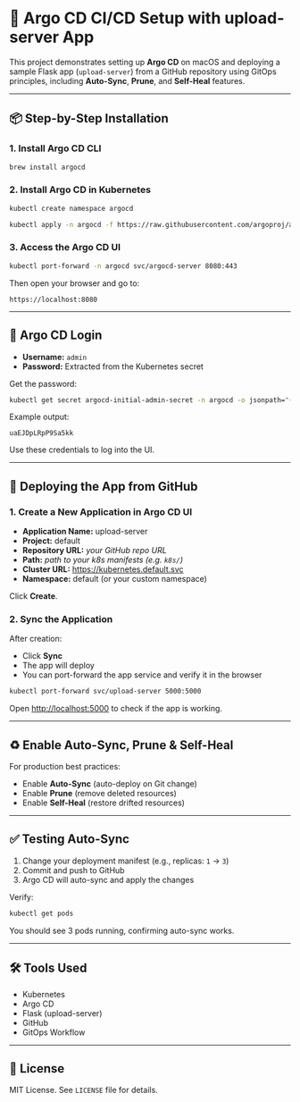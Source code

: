 # 🚀 Argo CD CI/CD Setup with upload-server App

This project demonstrates setting up **Argo CD** on macOS and deploying a sample Flask app (`upload-server`) from a GitHub repository using GitOps principles, including **Auto-Sync**, **Prune**, and **Self-Heal** features.

---

## 📦 Step-by-Step Installation

### 1. Install Argo CD CLI

```bash
brew install argocd
```

### 2. Install Argo CD in Kubernetes

```bash
kubectl create namespace argocd

kubectl apply -n argocd -f https://raw.githubusercontent.com/argoproj/argo-cd/stable/manifests/install.yaml
```

### 3. Access the Argo CD UI

```bash
kubectl port-forward -n argocd svc/argocd-server 8080:443
```

Then open your browser and go to:

```
https://localhost:8080
```

---

## 🔐 Argo CD Login

- **Username:** `admin`
- **Password:** Extracted from the Kubernetes secret

Get the password:

```bash
kubectl get secret argocd-initial-admin-secret -n argocd -o jsonpath="{.data.password}" | base64 --decode
```

Example output:

```
uaEJDpLRpP9Sa5kk
```

Use these credentials to log into the UI.

---

## 📁 Deploying the App from GitHub

### 1. Create a New Application in Argo CD UI

- **Application Name:** upload-server
- **Project:** default
- **Repository URL:** _your GitHub repo URL_
- **Path:** _path to your k8s manifests (e.g. `k8s/`)_
- **Cluster URL:** https://kubernetes.default.svc
- **Namespace:** default (or your custom namespace)

Click **Create**.

### 2. Sync the Application

After creation:

- Click **Sync**
- The app will deploy
- You can port-forward the app service and verify it in the browser

```bash
kubectl port-forward svc/upload-server 5000:5000
```

Open [http://localhost:5000](http://localhost:5000) to check if the app is working.

---

## ♻️ Enable Auto-Sync, Prune & Self-Heal

For production best practices:

- Enable **Auto-Sync** (auto-deploy on Git change)
- Enable **Prune** (remove deleted resources)
- Enable **Self-Heal** (restore drifted resources)

---

## ✅ Testing Auto-Sync

1. Change your deployment manifest (e.g., replicas: `1` → `3`)
2. Commit and push to GitHub
3. Argo CD will auto-sync and apply the changes

Verify:

```bash
kubectl get pods
```

You should see 3 pods running, confirming auto-sync works.

---

## 🛠️ Tools Used

- Kubernetes
- Argo CD
- Flask (upload-server)
- GitHub
- GitOps Workflow

---

## 📃 License

MIT License. See `LICENSE` file for details.
